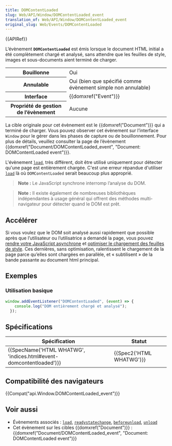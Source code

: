 ```yaml
---
title: DOMContentLoaded
slug: Web/API/Window/DOMContentLoaded_event
translation_of: Web/API/Window/DOMContentLoaded_event
original_slug: Web/Events/DOMContentLoaded
---
```

{{APIRef}}

L’évènement **`DOMContentLoaded`** est émis lorsque le document HTML initial a été complètement chargé et analysé, sans attendre que les feuilles de style, images et sous-documents aient terminé de charger.

<table class="properties">
  <tbody>
    <tr>
      <th scope="row">Bouillonne</th>
      <td>Oui</td>
    </tr>
    <tr>
      <th scope="row">Annulable</th>
      <td>Oui (bien que spécifié comme évènement simple non annulable)</td>
    </tr>
    <tr>
      <th scope="row">Interface</th>
      <td>{{domxref("Event")}}</td>
    </tr>
    <tr>
      <th scope="row">Propriété de gestion de l’évènement</th>
      <td>Aucune</td>
    </tr>
  </tbody>
</table>

La cible originale pour cet évènement est le {{domxref("Document")}} qui a terminé de charger. Vous pouvez observer cet évènement sur l’interface `Window` pour le gérer dans les phases de capture ou de bouillonnement. Pour plus de détails, veuillez consulter la page de l’évènement {{domxref("Document/DOMContentLoaded_event", "Document: DOMContentLoaded event")}}.

L'évènement [`load`](/fr/docs/Web/API/Window/load_event), très différent, doit être utilisé uniquement pour détecter qu'une page est entièrement chargée. C'est une erreur répandue d'utiliser [`load`](/fr/docs/Web/API/Window/load_event) là où `DOMContentLoaded` serait beaucoup plus approprié.

> **Note :** Le JavaScript synchrone interromp l’analyse du DOM.

> **Note :** Il existe également de nombreuses bibliothèques indépendantes à usage général qui offrent des méthodes multi-navigateur pour détecter quand le DOM est prêt.

## Accélérer

Si vous voulez que le DOM soit analysé aussi rapidement que possible après que l’utilisateur ou l’utilisatrice a demandé la page, vous pouvez [rendre votre JavaScript asynchrone](/fr/docs/Web/API/XMLHttpRequest/Synchronous_and_Asynchronous_Requests) et [optimiser le chargement des feuilles de style](https://developers.google.com/speed/docs/insights/OptimizeCSSDelivery). Ces dernières, sans optimisation, ralentissent le chargement de la page parce qu’elles sont chargées en parallèle, et «&nbsp;subtilisent&nbsp;» de la bande passante au document html principal.

## Exemples

### Utilisation basique

```js
window.addEventListener("DOMContentLoaded", (event) => {
    console.log("DOM entièrement chargé et analysé");
  });
```

## Spécifications

| Spécification                                                                            | Statut                           |
| ---------------------------------------------------------------------------------------- | -------------------------------- |
| {{SpecName('HTML WHATWG', 'indices.html#event-domcontentloaded')}} | {{Spec2('HTML WHATWG')}} |

## Compatibilité des navigateurs

{{Compat("api.Window.DOMContentLoaded_event")}}

## Voir aussi

- Évènements associés&nbsp;: [`load`](/fr//docs/Web/API/Window/load_event), [`readystatechange`](/fr/docs/Web/API/Document/readystatechange_event), [`beforeunload`](/fr/docs/Web/API/Window/beforeunload_event), [`unload`](/fr/docs/Web/API/Window/unload_event)
- Cet évènement sur les cibles {{domxref("Document")}}&nbsp;: {{domxref("Document/DOMContentLoaded_event", "Document: DOMContentLoaded event")}}
